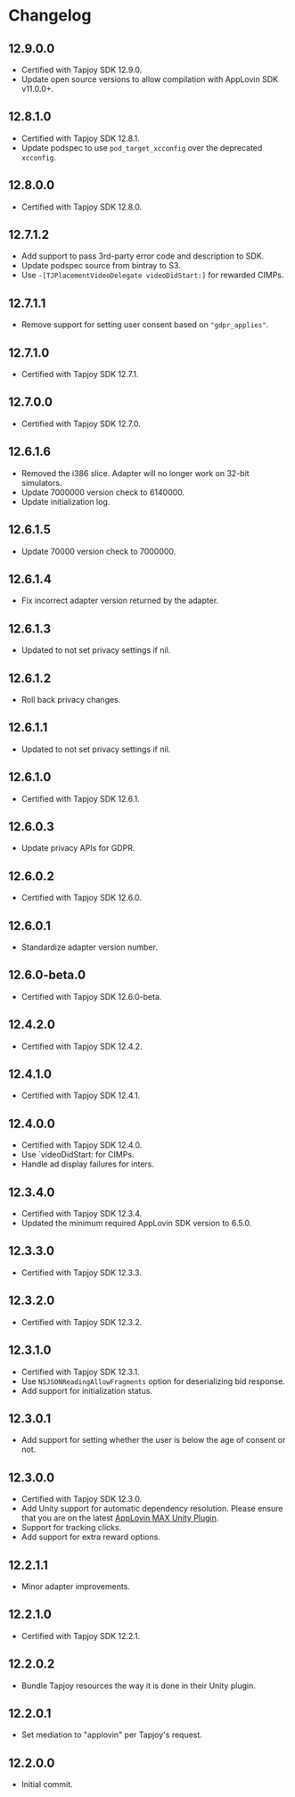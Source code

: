 # Changelog

## 12.9.0.0
* Certified with Tapjoy SDK 12.9.0.
* Update open source versions to allow compilation with AppLovin SDK v11.0.0+.

## 12.8.1.0
* Certified with Tapjoy SDK 12.8.1.
* Update podspec to use `pod_target_xcconfig` over the deprecated `xcconfig`.

## 12.8.0.0
* Certified with Tapjoy SDK 12.8.0.

## 12.7.1.2
* Add support to pass 3rd-party error code and description to SDK.
* Update podspec source from bintray to S3.
* Use `-[TJPlacementVideoDelegate videoDidStart:]` for rewarded CIMPs.

## 12.7.1.1
* Remove support for setting user consent based on `"gdpr_applies"`.

## 12.7.1.0
* Certified with Tapjoy SDK 12.7.1.

## 12.7.0.0
* Certified with Tapjoy SDK 12.7.0.

## 12.6.1.6
* Removed the i386 slice. Adapter will no longer work on 32-bit simulators.
* Update 7000000 version check to 6140000.
* Update initialization log.

## 12.6.1.5
* Update 70000 version check to 7000000.

## 12.6.1.4
* Fix incorrect adapter version returned by the adapter.

## 12.6.1.3
* Updated to not set privacy settings if nil.

## 12.6.1.2
* Roll back privacy changes.

## 12.6.1.1
* Updated to not set privacy settings if nil.

## 12.6.1.0
* Certified with Tapjoy SDK 12.6.1.

## 12.6.0.3
* Update privacy APIs for GDPR.

## 12.6.0.2
* Certified with Tapjoy SDK 12.6.0.

## 12.6.0.1
* Standardize adapter version number.

## 12.6.0-beta.0
* Certified with Tapjoy SDK 12.6.0-beta.

## 12.4.2.0
* Certified with Tapjoy SDK 12.4.2.

## 12.4.1.0
* Certified with Tapjoy SDK 12.4.1.

## 12.4.0.0
* Certified with Tapjoy SDK 12.4.0.
* Use `videoDidStart: for CIMPs.
* Handle ad display failures for inters.

## 12.3.4.0
* Certified with Tapjoy SDK 12.3.4.
* Updated the minimum required AppLovin SDK version to 6.5.0.

## 12.3.3.0
* Certified with Tapjoy SDK 12.3.3.

## 12.3.2.0
* Certified with Tapjoy SDK 12.3.2.

## 12.3.1.0
* Certified with Tapjoy SDK 12.3.1.
* Use `NSJSONReadingAllowFragments` option for deserializing bid response.
* Add support for initialization status.

## 12.3.0.1
* Add support for setting whether the user is below the age of consent or not.

## 12.3.0.0
* Certified with Tapjoy SDK 12.3.0.
* Add Unity support for automatic dependency resolution. Please ensure that you are on the latest [AppLovin MAX Unity Plugin](https://bintray.com/applovin/Unity/applovin-max-unity-plugin).
* Support for tracking clicks.
* Add support for extra reward options.

## 12.2.1.1
* Minor adapter improvements.

## 12.2.1.0
* Certified with Tapjoy SDK 12.2.1.

## 12.2.0.2
* Bundle Tapjoy resources the way it is done in their Unity plugin.

## 12.2.0.1
* Set mediation to "applovin" per Tapjoy's request.

## 12.2.0.0
* Initial commit.
